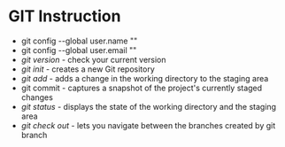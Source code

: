 # GIT Instruction

* git config --global user.name "" 
* git config --global user.email "" 
* *git version* - check your current version
* *git init* - creates a new Git repository
* *git add* - adds a change in the working directory to the staging area
* git commit - captures a snapshot of the project's currently staged changes
* *git status* - displays the state of the working directory and the staging area
* *git check out* - lets you navigate between the branches created by git branch